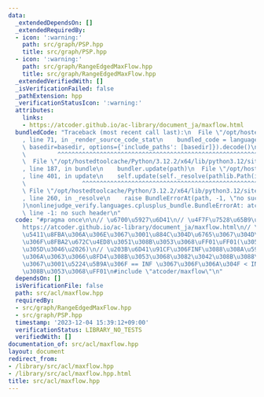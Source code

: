 ```yaml
---
data:
  _extendedDependsOn: []
  _extendedRequiredBy:
  - icon: ':warning:'
    path: src/graph/PSP.hpp
    title: src/graph/PSP.hpp
  - icon: ':warning:'
    path: src/graph/RangeEdgedMaxFlow.hpp
    title: src/graph/RangeEdgedMaxFlow.hpp
  _extendedVerifiedWith: []
  _isVerificationFailed: false
  _pathExtension: hpp
  _verificationStatusIcon: ':warning:'
  attributes:
    links:
    - https://atcoder.github.io/ac-library/document_ja/maxflow.html
  bundledCode: "Traceback (most recent call last):\n  File \"/opt/hostedtoolcache/Python/3.12.2/x64/lib/python3.12/site-packages/onlinejudge_verify/documentation/build.py\"\
    , line 71, in _render_source_code_stat\n    bundled_code = language.bundle(stat.path,\
    \ basedir=basedir, options={'include_paths': [basedir]}).decode()\n          \
    \         ^^^^^^^^^^^^^^^^^^^^^^^^^^^^^^^^^^^^^^^^^^^^^^^^^^^^^^^^^^^^^^^^^^^^^^^^^^^^^^^^^\n\
    \  File \"/opt/hostedtoolcache/Python/3.12.2/x64/lib/python3.12/site-packages/onlinejudge_verify/languages/cplusplus.py\"\
    , line 187, in bundle\n    bundler.update(path)\n  File \"/opt/hostedtoolcache/Python/3.12.2/x64/lib/python3.12/site-packages/onlinejudge_verify/languages/cplusplus_bundle.py\"\
    , line 401, in update\n    self.update(self._resolve(pathlib.Path(included), included_from=path))\n\
    \                ^^^^^^^^^^^^^^^^^^^^^^^^^^^^^^^^^^^^^^^^^^^^^^^^^^^^^^^^^\n \
    \ File \"/opt/hostedtoolcache/Python/3.12.2/x64/lib/python3.12/site-packages/onlinejudge_verify/languages/cplusplus_bundle.py\"\
    , line 260, in _resolve\n    raise BundleErrorAt(path, -1, \"no such header\"\
    )\nonlinejudge_verify.languages.cplusplus_bundle.BundleErrorAt: atcoder/maxflow:\
    \ line -1: no such header\n"
  code: "#pragma once\n\n// \u6700\u5927\u6D41\n// \u4F7F\u7528\u65B9\u6CD5\uFF1A\
    https://atcoder.github.io/ac-library/document_ja/maxflow.html\n// \u203B\u6709\
    \u5411\u8FBA\u306A\u306E\u3067\u3001\u884C\u304D\u6765\u3067\u304D\u308B\u6642\
    \u306F\u8FBA2\u672C\u4ED8\u3051\u308B\u3053\u3068\uFF01\uFF01(\u305D\u308C\u306F\
    \u305D\u3046\u2026)\n// \u203B\u6D41\u91CF\u306FINF\u3088\u308A\u5927\u304D\u304F\
    \u306A\u3063\u3066\u8FD4\u308B\u3053\u3068\u3082\u3042\u308B\u3088\u3046\u306E\
    \u3067\u3001\u5224\u5B9A\u306F == INF \u3067\u306F\u306A\u304F < INF \u3067\u898B\
    \u308B\u3053\u3068\uFF01\n#include \"atcoder/maxflow\"\n"
  dependsOn: []
  isVerificationFile: false
  path: src/acl/maxflow.hpp
  requiredBy:
  - src/graph/RangeEdgedMaxFlow.hpp
  - src/graph/PSP.hpp
  timestamp: '2023-12-04 15:39:12+09:00'
  verificationStatus: LIBRARY_NO_TESTS
  verifiedWith: []
documentation_of: src/acl/maxflow.hpp
layout: document
redirect_from:
- /library/src/acl/maxflow.hpp
- /library/src/acl/maxflow.hpp.html
title: src/acl/maxflow.hpp
---
```

